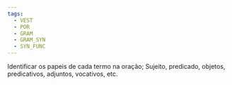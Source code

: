 ```yaml
---
tags:
  - VEST
  - POR
  - GRAM
  - GRAM_SYN
  - SYN_FUNC
---
```

Identificar os papeis de cada termo na oração; Sujeito, predicado, objetos, predicativos, adjuntos, vocativos, etc.